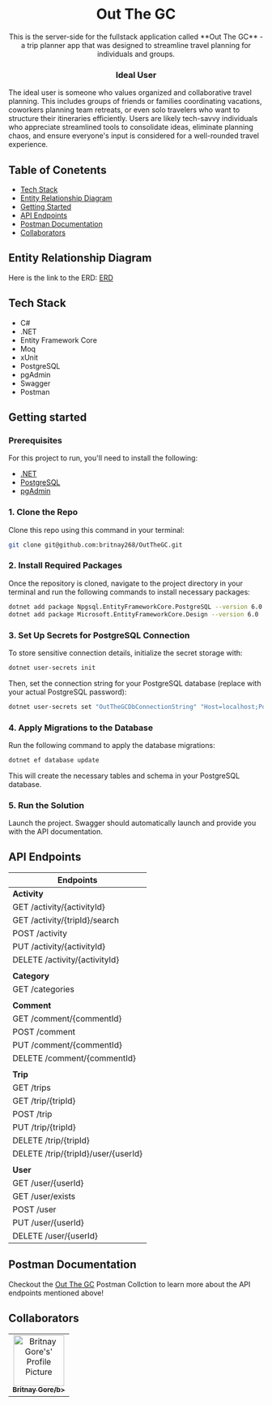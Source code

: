 ﻿<h1 align="center" style="font-weight: bold;">Out The GC</h1>

<p align="center">This is the server-side for the fullstack application called **Out The GC** - a trip planner app that was designed to streamline travel planning for individuals and groups. </P>

<h3 align="center">Ideal User</h3>
The ideal user is someone who values organized and collaborative travel planning. This includes groups of friends or families coordinating vacations, coworkers planning team retreats, or even solo travelers who want to structure their itineraries efficiently. Users are likely tech-savvy individuals who appreciate streamlined tools to consolidate ideas, eliminate planning chaos, and ensure everyone's input is considered for a well-rounded travel experience.

## Table of Conetents
- <a href="#tech-stack">Tech Stack</a>
- <a href="#erd">Entity Relationship Diagram</a>
- <a href="#getting-started">Getting Started</a>
- <a href="#api-endpoints">API Endpoints</a>
- <a href="#postman-documentation">Postman Documentation</a>
- <a href="#colaborators">Collaborators</a>

<h2 id="erd">Entity Relationship Diagram</h2>
Here is the link to the ERD: <a href="https://dbdiagram.io/d/Full-Stack-Capstone-6583a0b156d8064ca06bd425"">ERD</a>

<h2 id="tech-stack">Tech Stack</h2>

- C#
- .NET
- Entity Framework Core
- Moq
- xUnit
- PostgreSQL
- pgAdmin
- Swagger
- Postman

<h2 id="getting-started">Getting started</h2>

<h3>Prerequisites</h3>

For this project to run, you'll need to install the following:

- [.NET](https://dotnet.microsoft.com/en-us)
- [PostgreSQL](https://www.postgresql.org/download)
- [pgAdmin](https://www.pgadmin.org)

<h3>1. Clone the Repo</h3>

Clone this repo using this command in your terminal:

```bash
git clone git@github.com:britnay268/OutTheGC.git
```

<h3>2. Install Required Packages</h3>

Once the repository is cloned, navigate to the project directory in your terminal and run the following commands to install necessary packages:

```bash
dotnet add package Npgsql.EntityFrameworkCore.PostgreSQL --version 6.0
dotnet add package Microsoft.EntityFrameworkCore.Design --version 6.0
```

<h3>3. Set Up Secrets for PostgreSQL Connection</h3>

To store sensitive connection details, initialize the secret storage with:

```bash
dotnet user-secrets init
```

Then, set the connection string for your PostgreSQL database (replace with your actual PostgreSQL password):

```bash
dotnet user-secrets set "OutTheGCDbConnectionString" "Host=localhost;Port=5432;Username=postgres;Password=<your_postgresql_password>;Database=OutTheGC"
```

<h3>4. Apply Migrations to the Database</h3>

Run the following command to apply the database migrations:

```bash
dotnet ef database update
```

This will create the necessary tables and schema in your PostgreSQL database.

<h3>5. Run the Solution</h3>

Launch the project. Swagger should automatically launch and provide you with the API documentation.

<h2 id="api-endpoints">API Endpoints</h2>

| Endpoints                  |
|------------------------------------------|
| **Activity**                              |
| GET /activity/{activityId}               |
| GET /activity/{tripId}/search            |
| POST /activity                           |
| PUT /activity/{activityId}               |
| DELETE /activity/{activityId}            |
|                                          |
| **Category**                              |
| GET /categories                          |
|                                          |
| **Comment**                               |
| GET /comment/{commentId}                 |
| POST /comment                            |
| PUT /comment/{commentId}                 |
| DELETE /comment/{commentId}              |
|                                          |
| **Trip**                                  |
| GET /trips                               |
| GET /trip/{tripId}                       |
| POST /trip                               |
| PUT /trip/{tripId}                       |
| DELETE /trip/{tripId}                    |
| DELETE /trip/{tripId}/user/{userId}      |
|                                          |
| **User**                                  |
| GET /user/{userId}                       |
| GET /user/exists                         |
| POST /user                               |
| PUT /user/{userId}                       |
| DELETE /user/{userId}                    |


<h2 id="postman-documentation">Postman Documentation</h2>

Checkout the [Out The GC](https://documenter.getpostman.com/view/31929847/2sAYBViCP4) Postman Collction to learn more about the API endpoints mentioned above!

<h2 id="colaborators">Collaborators</h2>

<table>
<td align="center">
<a href="https://github.com/britnay268">
<img src="https://avatars.githubusercontent.com/u/153968439?v=4" width="100px;" alt="Britnay Gore's' Profile Picture"/><br>
<sub>
<b>Britnay Gore/b>
</sub>
</a>
</td>

</tr>
</table>

